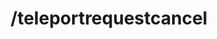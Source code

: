---
command:
  added: 3.3.0
  aliases:
  - trc
  - tprcancel
  - tpacancel
  - tpac
  - tprc
  configuration: []
  description: Cancels a teleport request.
  permissions: []
  supports: {}
  usage: /teleportrequestcancel [player]
layout: command
title: /teleportrequestcancel
---